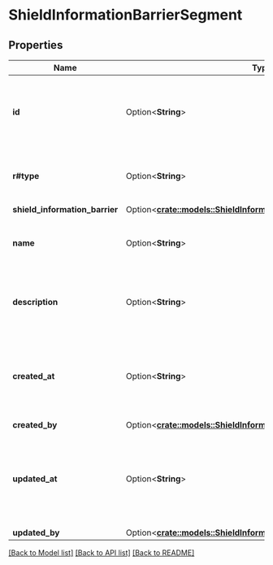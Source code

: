 # ShieldInformationBarrierSegment

## Properties

Name | Type | Description | Notes
------------ | ------------- | ------------- | -------------
**id** | Option<**String**> | The unique identifier for the shield information barrier segment | [optional]
**r#type** | Option<**String**> | The type of the shield information barrier segment | [optional]
**shield_information_barrier** | Option<[**crate::models::ShieldInformationBarrierBase**](ShieldInformationBarrier--Base.md)> |  | [optional]
**name** | Option<**String**> | Name of the shield information barrier segment | [optional]
**description** | Option<**String**> | Description of the shield information barrier segment | [optional]
**created_at** | Option<**String**> | ISO date time string when this shield information barrier object was created. | [optional]
**created_by** | Option<[**crate::models::ShieldInformationBarrierSegmentCreatedBy**](ShieldInformationBarrierSegment_created_by.md)> |  | [optional]
**updated_at** | Option<**String**> | ISO date time string when this shield information barrier segment was updated. | [optional]
**updated_by** | Option<[**crate::models::ShieldInformationBarrierSegmentUpdatedBy**](ShieldInformationBarrierSegment_updated_by.md)> |  | [optional]

[[Back to Model list]](../README.md#documentation-for-models) [[Back to API list]](../README.md#documentation-for-api-endpoints) [[Back to README]](../README.md)


